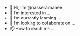 - 👋 Hi, I’m @nasseralmanee
- 👀 I’m interested in ...
- 🌱 I’m currently learning ...
- 💞️ I’m looking to collaborate on ...
- 📫 How to reach me ...

<!---
nasseralmanee/nasseralmanee is a ✨ special ✨ repository because its `README.md` (this file) appears on your GitHub profile.
You can click the Preview link to take a look at your changes.
--->

